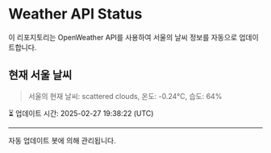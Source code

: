
# Weather API Status

이 리포지토리는 OpenWeather API를 사용하여 서울의 날씨 정보를 자동으로 업데이트합니다.

## 현재 서울 날씨
> 서울의 현재 날씨: scattered clouds, 온도: -0.24°C, 습도: 64%

⏳ 업데이트 시간: 2025-02-27 19:38:22 (UTC)

---
자동 업데이트 봇에 의해 관리됩니다.
